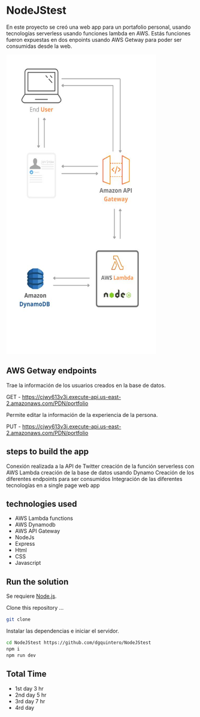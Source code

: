 # NodeJStest

En este proyecto se creó una web app para un portafolio personal, usando tecnologías serverless usando funciones lambda en AWS. Estás funciones fueron expuestas en dos enpoints usando AWS Getway para poder ser consumidas desde la web.

  <a>
    <img src="img/Arq.jpeg" alt="Logo" width="400" height="800">
  </a>

## AWS Getway endpoints

Trae la información de los usuarios creados en la base de datos.

GET - https://cjwy613v3i.execute-api.us-east-2.amazonaws.com/PDN/portfolio

Permite editar la información de la experiencia de la persona.

PUT - https://cjwy613v3i.execute-api.us-east-2.amazonaws.com/PDN/portfolio


## steps to build the app
Conexión realizada a la API de Twitter
creación de la función serverless con AWS Lambda
creación de la base de datos usando Dynamo
Creación de los diferentes endpoints para ser consumidos
Integración de las diferentes tecnologías en a single page web app

## technologies used
- AWS Lambda functions
- AWS Dynamodb
- AWS API Gateway
- NodeJs
- Express
- Html
- CSS
- Javascript

## Run the solution

Se requiere [Node.js](https://nodejs.org/).

Clone this repository ...
```sh
git clone 
```

Instalar las dependencias e iniciar el servidor.

```sh
cd NodeJStest https://github.com/dgquintero/NodeJStest
npm i
npm run dev
```
## Total Time
- 1st day 3 hr
- 2nd day 5 hr
- 3rd day 7 hr
- 4rd day 
